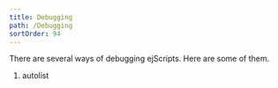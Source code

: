 ```yaml
---
title: Debugging
path: /Debugging
sortOrder: 94
---
```



There are several ways of debugging ejScripts. Here are some of them.




1. autolist

